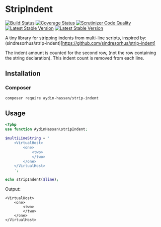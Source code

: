 StripIndent
===========
[![Build Status](https://travis-ci.org/AydinHassan/stripIndent.svg?branch=master)](https://travis-ci.org/AydinHassan/stripIndent)
[![Coverage Status](https://img.shields.io/coveralls/AydinHassan/stripIndent.svg)](https://coveralls.io/r/AydinHassan/stripIndent)
[![Scrutinizer Code Quality](https://scrutinizer-ci.com/g/Vendor/Lib/badges/quality-score.png)](https://scrutinizer-ci.com/g/Vendor/Lib/)
[![Latest Stable Version](https://poser.pugx.org/vendor/lib/version.png)](https://packagist.org/packages/aydin-hassan/magento-core-mapper)
[![Latest Stable Version](https://poser.pugx.org/aydin-hassan/strip-indent/v/stable.svg)](https://packagist.org/packages/aydin-hassan/strip-indent)

A tiny library for stripping indents from multi-line scripts, inspired by: (sindresorhus/strip-indent)[https://github.com/sindresorhus/strip-indent]

The indent amount is counted for the second row, (not the row containing the string declaration). This indent count is
removed from each line.

Installation
------------

### Composer

```shell
composer require aydin-hassan/strip-indent
```

Usage
-----

```php
<?php
use function AydinHassan\stripIndent;

$multiLineString = '
    <VirtualHost>
        <one>
            <two>
            </two>
        </one>
    </VirtualHost>
    ';

echo stripIndent($line);
```

Output:
```
<VirtualHost>
    <one>
        <two>
        </two>
    </one>
</VirtualHost>
```